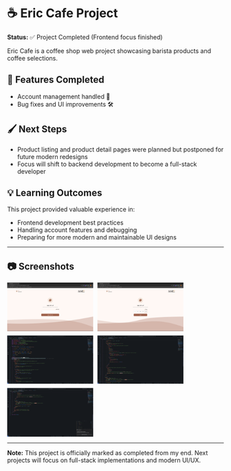 # ☕ Eric Cafe Project

**Status:** ✅ Project Completed (Frontend focus finished)  

Eric Cafe is a coffee shop web project showcasing barista products and coffee selections.  

## 📌 Features Completed
- Account management handled 👤
- Bug fixes and UI improvements 🛠️

## 🖌️ Next Steps
- Product listing and product detail pages were planned but postponed for future modern redesigns
- Focus will shift to backend development to become a full-stack developer  

## 💡 Learning Outcomes
This project provided valuable experience in:
- Frontend development best practices
- Handling account features and debugging
- Preparing for more modern and maintainable UI designs

---

## 📷 Screenshots

<div style="display: flex; gap: 10px; flex-wrap: wrap;">
  <img src="./git_assets/Screenshot 2025-10-24 125833.png" alt="Screenshot1" width="200"/>
  <img src="./git_assets/Screenshot%202025-10-24%20125853.png" alt="Screenshot2" width="200"/>
  <img src="./git_assets/Screenshot%202025-10-24%20130038.png" alt="Screenshot3" width="200"/>
  <img src="./git_assets/Screenshot%202025-10-24%20130048.png" alt="Screenshot4" width="200"/>
  <img src="./git_assets/Screenshot%202025-10-24%20130052.png" alt="Screenshot5" width="200"/>
</div>


---

**Note:** This project is officially marked as completed from my end. Next projects will focus on full-stack implementations and modern UI/UX.
